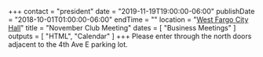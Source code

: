 +++
contact = "president"
date = "2019-11-19T19:00:00-06:00"
publishDate = "2018-10-01T01:00:00-06:00"
endTime = ""
location = "[West Fargo City Hall](/places/west-fargo-city-hall/)"
title = "November Club Meeting"
dates = [ "Business Meetings" ]
outputs = [ "HTML", "Calendar" ]
+++
Please enter through the north
doors adjacent to the 4th Ave E parking lot.
